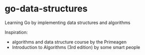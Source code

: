 # go-data-structures
Learning Go by implementing data structures and algorithms

Inspiration:
- algorithms and data structure course by the Primeagen
- Introduction to Algorithms (3rd edition) by some smart people
